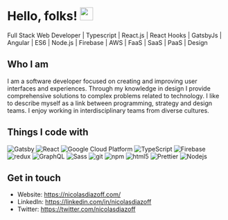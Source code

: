 # Hello, folks! <img src="https://raw.githubusercontent.com/MartinHeinz/MartinHeinz/master/wave.gif" width="30px">

Full Stack Web Developer | Typescript | React.js | React Hooks | GatsbyJs | Angular | ES6 | Node.js | Firebase | AWS | FaaS | SaaS | PaaS | Design

## Who I am
I am a software developer focused on creating and improving user interfaces and experiences. Through my knowledge in design I provide comprehensive solutions to complex problems related to technology. I like to describe myself as a link between programming, strategy and design teams. I enjoy working in interdisciplinary teams from diverse cultures.

## Things I code with
![Gatsby](https://img.shields.io/badge/-Gatsby-764ABC?style=flat-square&logo=gatsby&logoColor=white) ![React](https://img.shields.io/badge/-React-45b8d8?style=flat-square&logo=react&logoColor=white) ![Google Cloud Platform](https://img.shields.io/badge/-Google_Cloud_Platform-1a73e8?style=flat-square&logo=google-cloud&logoColor=white) ![TypeScript](https://img.shields.io/badge/-TypeScript-007ACC?style=flat-square&logo=typescript&logoColor=white) ![Firebase](https://img.shields.io/badge/-Firebase-EC9F05?style=flat-square&logo=firebase&logoColor=white) ![redux](https://img.shields.io/badge/-Redux-764ABC?style=flat-square&logo=redux&logoColor=white) ![GraphQL](https://img.shields.io/badge/-GraphQL-E10098?style=flat-square&logo=graphql&logoColor=white) ![Sass](https://img.shields.io/badge/-Sass-CC6699?style=flat-square&logo=sass&logoColor=white) ![git](https://img.shields.io/badge/-Git-F05032?style=flat-square&logo=git&logoColor=white) ![npm](https://img.shields.io/badge/-NPM-CB3837?style=flat-square&logo=npm&logoColor=white) ![html5](https://img.shields.io/badge/-HTML5-E34F26?style=flat-square&logo=html5&logoColor=white) ![Prettier](https://img.shields.io/badge/-Prettier-F7B93E?style=flat-square&logo=prettier&logoColor=white) ![Nodejs](https://img.shields.io/badge/-Nodejs-43853d?style=flat-square&logo=Node.js&logoColor=white)

## Get in touch
- Website: https://nicolasdiazoff.com/
- LinkedIn: https://linkedin.com/in/nicolasdiazoff
- Twitter: https://twitter.com/nicolasdiazoff

